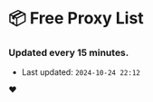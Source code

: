 # :package: Free Proxy List
### Updated every 15 minutes.

- Last updated: `2024-10-24 22:12`

:heart:
